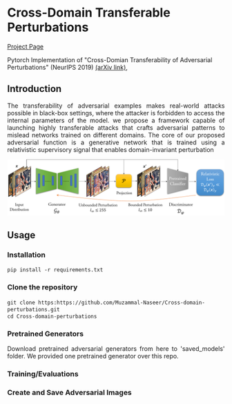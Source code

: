 # Cross-Domain Transferable Perturbations 
[Project Page](https://muzammal-naseer.github.io/Cross-domain-perturbations/)

Pytorch Implementation of "Cross-Domian Transferability of Adversarial Perturbations" (NeurIPS 2019) [(arXiv link)](https://arxiv.org/abs/1905.11736), 

## Introduction

<p align="justify">The transferability of adversarial examples makes real-world attacks possible in black-box settings,
where the attacker is forbidden to access the internal parameters of the model. we propose a framework capable of launching highly transferable attacks that crafts adversarial patterns to mislead networks trained on different domains. The core of our proposed adversarial function is a generative network that is trained using a relativistic supervisory signal that enables domain-invariant perturbation</p>

![Learning Algo](/assets/cross_distribution.png)

## Usage
### Installation
```
pip install -r requirements.txt
```
### Clone the repository
```
git clone https:https://github.com/Muzammal-Naseer/Cross-domain-perturbations.git
cd Cross-domain-perturbations
```

### Pretrained Generators
<p align="justify">Download pretrained adversarial generators from here to 'saved_models' folder. We provided one pretrained generator over this repo.<p >


### Training/Evaluations


### Create and Save Adversarial Images

